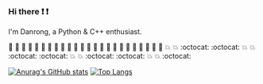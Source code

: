 ### Hi there :exclamation: :exclamation:
I'm Danrong, a Python & C++ enthusiast. 

:purple_heart: :purple_heart: :yellow_heart: :yellow_heart: :green_heart: :green_heart: :purple_heart: :purple_heart: :yellow_heart: :yellow_heart: :green_heart: :green_heart: :purple_heart: :purple_heart: :yellow_heart: :yellow_heart: :green_heart: :green_heart: :purple_heart: :purple_heart: :yellow_heart: :yellow_heart: :green_heart: :green_heart: :boom: :boom: :octocat: :octocat: :boom: :boom: :octocat: :octocat: :boom: :boom: :octocat: :octocat: :boom: :boom: :octocat:

[![Anurag's GitHub stats](https://github-readme-stats.vercel.app/api?username=danrongLi&show_icons=true&theme=radical)](https://github.com/anuraghazra/github-readme-stats)
[![Top Langs](https://github-readme-stats.vercel.app/api/top-langs/?username=danrongLi&layout=compact&theme=radical)](https://github.com/anuraghazra/github-readme-stats)
